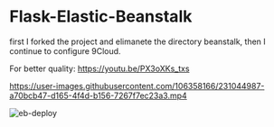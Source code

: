 # Flask-Elastic-Beanstalk 

first I forked the project and elimanete the directory beanstalk, then I continue to configure 9Cloud.

For better quality:
https://youtu.be/PX3oXKs_txs


https://user-images.githubusercontent.com/106358166/231044987-a70bcb47-d165-4f4d-b156-7267f7ec23a3.mp4



![eb-deploy](https://user-images.githubusercontent.com/58792/106804626-a3a81900-6633-11eb-9cf6-54c24af6827f.png)







